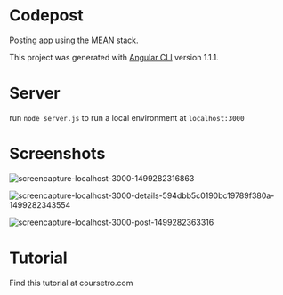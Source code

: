 # Codepost
Posting app using the MEAN stack.

This project was generated with [Angular CLI](https://github.com/angular/angular-cli) version 1.1.1.

# Server
run `node server.js` to run a local environment at `localhost:3000`

# Screenshots
![screencapture-localhost-3000-1499282316863](https://user-images.githubusercontent.com/10909316/27881093-6d6f2a0a-6195-11e7-9b57-0cda800683f3.png)


![screencapture-localhost-3000-details-594dbb5c0190bc19789f380a-1499282343554](https://user-images.githubusercontent.com/10909316/27881098-715aeeba-6195-11e7-8666-11275c9c5d7b.png)

![screencapture-localhost-3000-post-1499282363316](https://user-images.githubusercontent.com/10909316/27881134-905808fc-6195-11e7-9af2-c60d4b27c4c1.png)


# Tutorial
Find this tutorial at coursetro.com
